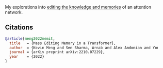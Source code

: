 
My explorations into <a href="https://arxiv.org/abs/2210.07229">editing the knowledge and memories</a> of an attention network.

## Citations

```bibtex
@article{meng2022memit,
  title   = {Mass Editing Memory in a Transformer},
  author  = {Kevin Meng and Sen Sharma, Arnab and Alex Andonian and Yonatan Belinkov and David Bau},
  journal = {arXiv preprint arXiv:2210.07229},
  year    = {2022}
}
```
